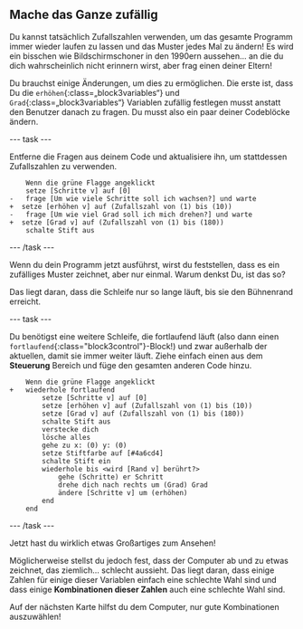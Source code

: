 ## Mache das Ganze zufällig

Du kannst tatsächlich Zufallszahlen verwenden, um das gesamte Programm immer wieder laufen zu lassen und das Muster jedes Mal zu ändern! Es wird ein bisschen wie Bildschirmschoner in den 1990ern aussehen... an die du dich wahrscheinlich nicht erinnern wirst, aber frag einen deiner Eltern!

Du brauchst einige Änderungen, um dies zu ermöglichen. Die erste ist, dass Du die `erhöhen`{:class=„block3variables“} und `Grad`{:class=„block3variables“} Variablen zufällig festlegen musst anstatt den Benutzer danach zu fragen. Du musst also ein paar deiner Codeblöcke ändern.

--- task ---

Entferne die Fragen aus deinem Code und aktualisiere ihn, um stattdessen Zufallszahlen zu verwenden.

```blocks3
    Wenn die grüne Flagge angeklickt
    setze [Schritte v] auf [0]
-   frage [Um wie viele Schritte soll ich wachsen?] und warte
+  setze [erhöhen v] auf (Zufallszahl von (1) bis (10))
-   frage [Um wie viel Grad soll ich mich drehen?] und warte
+  setze [Grad v] auf (Zufallszahl von (1) bis (180))
    schalte Stift aus
```

--- /task ---

Wenn du dein Programm jetzt ausführst, wirst du feststellen, dass es ein zufälliges Muster zeichnet, aber nur einmal. Warum denkst Du, ist das so?

Das liegt daran, dass die Schleife nur so lange läuft, bis sie den Bühnenrand erreicht.

--- task ---

Du benötigst eine weitere Schleife, die fortlaufend läuft (also dann einen `fortlaufend`{:class="block3control"}-Block!) und zwar außerhalb der aktuellen, damit sie immer weiter läuft. Ziehe einfach einen aus dem **Steuerung** Bereich und füge den gesamten anderen Code hinzu.

```blocks3
    Wenn die grüne Flagge angeklickt
+   wiederhole fortlaufend 
        setze [Schritte v] auf [0]
        setze [erhöhen v] auf (Zufallszahl von (1) bis (10))
        setze [Grad v] auf (Zufallszahl von (1) bis (180))
        schalte Stift aus
        verstecke dich
        lösche alles
        gehe zu x: (0) y: (0)
        setze Stiftfarbe auf [#4a6cd4]
        schalte Stift ein
        wiederhole bis <wird [Rand v] berührt?> 
            gehe (Schritte) er Schritt
            drehe dich nach rechts um (Grad) Grad
            ändere [Schritte v] um (erhöhen)
        end
    end
```

--- /task ---

Jetzt hast du wirklich etwas Großartiges zum Ansehen!

Möglicherweise stellst du jedoch fest, dass der Computer ab und zu etwas zeichnet, das ziemlich... schlecht aussieht. Das liegt daran, dass einige Zahlen für einige dieser Variablen einfach eine schlechte Wahl sind und dass einige **Kombinationen dieser Zahlen** auch eine schlechte Wahl sind.

Auf der nächsten Karte hilfst du dem Computer, nur gute Kombinationen auszuwählen!
